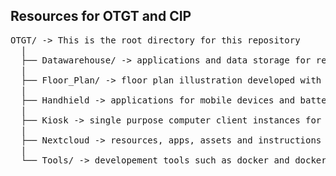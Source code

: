 ## Resources for OTGT and CIP

<pre>
OTGT/ -> This is the root directory for this repository
  |
  ├── Datawarehouse/ -> applications and data storage for retail
  |
  ├── Floor_Plan/ -> floor plan illustration developed with Ink Scape
  |
  ├── Handhield -> applications for mobile devices and battery equipped Raspberry Pi etc.
  |
  ├── Kiosk -> single purpose computer client instances for various tasks
  |
  ├── Nextcloud -> resources, apps, assets and instructions for our Nextcloud instance
  |
  └── Tools/ -> developement tools such as docker and docker-compose scripts
</pre>
